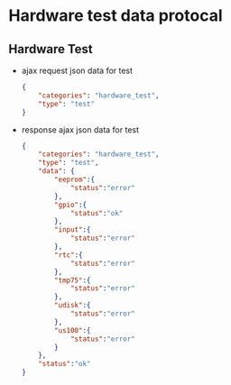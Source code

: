 # Hardware test data protocal

## Hardware Test

* ajax request json data for test
  ```json
  {
      "categories": "hardware_test", 
      "type": "test"
  }
  ```
* response ajax json data for test
  ```json
  {
      "categories": "hardware_test",
      "type": "test",
      "data": {
          "eeprom":{
              "status":"error"
          },
          "gpio":{
              "status":"ok"
          },
          "input":{
              "status":"error"
          },
          "rtc":{
              "status":"error"
          },
          "tmp75":{
              "status":"error"
          },
          "udisk":{
              "status":"error"
          },
          "us100":{
              "status":"error"
          }
      },
      "status":"ok"
  }
  ```
